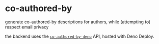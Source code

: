 # co-authored-by

generate co-authored-by descriptions for authors, while (attempting to) respect email privacy

the backend uses the [`co-authored-by-deno`](https://github.com/LeoDog896/co-authored-by-deno) API, hosted with Deno Deploy.
